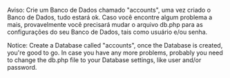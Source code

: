 Aviso: Crie um Banco de Dados chamado "accounts", uma vez criado o Banco de Dados, tudo estará ok. Caso você encontre algum problema a mais, provavelmente você precisará mudar o arquivo db.php para as configurações do seu Banco de Dados, tais como usuário e/ou senha. 

Notice: Create a Database called "accounts", once the Database is created, you're good to go. In case you have any more problems, probably you need to change the db.php file to your Database settings, like user and/or password. 
